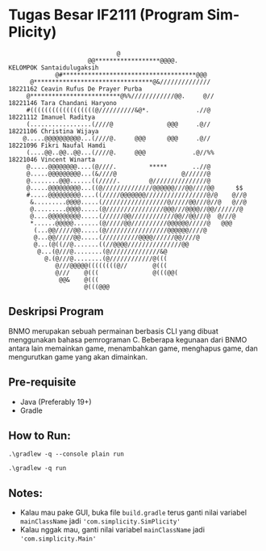 # Tugas Besar IF2111 (Program Sim-Plicity)

```
                              @
                      @@******************@@@@.                         KELOMPOK Santaidulugaksih
             @#*************************************@@@
      @*********************************@&//////////////                18221162 Ceavin Rufus De Prayer Purba
     @*************************@%%////////////@@.     @//               18221146 Tara Chandani Haryono
     #((((((((((((((((((@//////////&@*.             .//@                18221112 Imanuel Raditya
     (.................(////@               @@@     .@//                18221106 Christina Wijaya
    @.....@@@@@@@@@@...(////@.     @@@      @@@     .@//                18221096 Fikri Naufal Hamdi
     (....@@..@@..@@...(////@.     @@@             .@//%%               18221046 Vincent Winarta
     @.....@@@@@@@@....(@////.         *****       ..//@
     @.....@@@@@@@@@...(&////@                  @//////@
     @........@@@......((/////.        @///////////////@
     @.....@@@@@@@@@...((@//////////////@@@@@@///@@////@@      $$
     #.....@@@@@@@@@....((/////@@@@@@@/////////////////@/@    @//@
      &.........@@@@.....(//////////////////@/////@@///@//@   @//@
      @.........@@@@.....(@////////////////@@@///@@@@//@@///////@
      @....@@@@@@@@@.....(//////@@////////////@@//@@///@  @///@
      *......@@@@@.......(@/////@@//////////@@@@@@/////@   @@@
       (...@@/////@@.....(@/////////////////@@@@@@////@
       @...@@/////@@.....(//////////@@@@//////@@////@
       @...(@((//@.......((//@@@@///////////////@@
        @...(@///@........(@//////////////&@
          @.(@///@........(@////////////@(((
             @///@@@@@((((((((@//       @(((
             @///    @(((               @(((@@(
              @@&    @(((
                     @(((@@@
```

## Deskripsi Program

BNMO merupakan sebuah permainan berbasis CLI yang dibuat menggunakan bahasa pemrograman C. Beberapa kegunaan dari BNMO antara lain memainkan game, menambahkan game, menghapus game, dan mengurutkan game yang akan dimainkan.

## Pre-requisite

- Java (Preferably 19+)
- Gradle

## How to Run:

```
.\gradlew -q --console plain run
```

```
.\gradlew -q run
```

## Notes:

- Kalau mau pake GUI, buka file `build.gradle` terus ganti nilai variabel `mainClassName` jadi `'com.simplicity.SimPlicity'`
- Kalau nggak mau, ganti nilai variabel `mainClassName` jadi `'com.simplicity.Main'`
